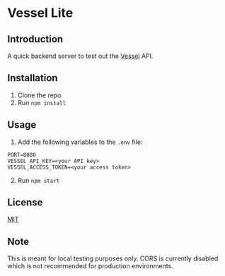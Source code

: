 # Vessel Lite

## Introduction
A quick backend server to test out the [Vessel](https://www.vessel.dev/) API.

## Installation
1. Clone the repo
2. Run `npm install`

## Usage
1. Add the following variables to the `.env` file:
```
PORT=8080
VESSEL_API_KEY=<your API key>
VESSEL_ACCESS_TOKEN=<your access token>
```
2. Run `npm start`

## License
[MIT](https://choosealicense.com/licenses/mit/)


## Note
This is meant for local testing purposes only. CORS is currently disabled which is not recommended for production environments.